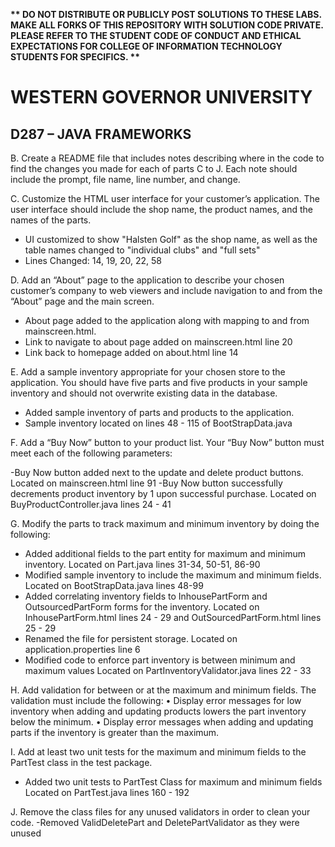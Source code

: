 <strong>** DO NOT DISTRIBUTE OR PUBLICLY POST SOLUTIONS TO THESE LABS. MAKE ALL FORKS OF THIS REPOSITORY WITH SOLUTION CODE PRIVATE. PLEASE REFER TO THE STUDENT CODE OF CONDUCT AND ETHICAL EXPECTATIONS FOR COLLEGE OF INFORMATION TECHNOLOGY STUDENTS FOR SPECIFICS. ** </strong>

# WESTERN GOVERNOR UNIVERSITY 
## D287 – JAVA FRAMEWORKS

B.  Create a README file that includes notes describing where in the code to find the changes you made for each of parts C to J. Each note should include the prompt, file name, line number, and change.


C.  Customize the HTML user interface for your customer’s application. The user interface should include the shop name, the product names, and the names of the parts.
- UI customized to show "Halsten Golf" as the shop name, as well as the table names changed to "individual clubs" and "full sets"
- Lines Changed: 14, 19, 20, 22, 58



D.  Add an “About” page to the application to describe your chosen customer’s company to web viewers and include navigation to and from the “About” page and the main screen.
- About page added to the application along with mapping to and from mainscreen.html.
- Link to navigate to about page added on mainscreen.html line 20
- Link back to homepage added on about.html line 14


E.  Add a sample inventory appropriate for your chosen store to the application. You should have five parts and five products in your sample inventory and should not overwrite existing data in the database.
- Added sample inventory of parts and products to the application. 
-  Sample inventory located on lines 48 - 115 of BootStrapData.java



F.  Add a “Buy Now” button to your product list. Your “Buy Now” button must meet each of the following parameters:

-Buy Now button added next to the update and delete product buttons. Located on mainscreen.html line 91 
-Buy Now button successfully decrements product inventory by 1 upon successful purchase. Located on BuyProductController.java lines 24 - 41


G.  Modify the parts to track maximum and minimum inventory by doing the following:
- Added additional fields to the part entity for maximum and minimum inventory. Located on Part.java lines 31-34, 50-51, 86-90
- Modified sample inventory to include the maximum and minimum fields. Located on BootStrapData.java lines 48-99
- Added correlating inventory fields to InhousePartForm and OutsourcedPartForm forms for the inventory. Located on InhousePartForm.html lines 24 - 29 and OutSourcedPartForm.html lines 25 - 29
- Renamed the file for persistent storage. Located on application.properties line 6
- Modified code to enforce part inventory is between minimum and maximum values Located on PartInventoryValidator.java lines 22 - 33


H.  Add validation for between or at the maximum and minimum fields. The validation must include the following:
•  Display error messages for low inventory when adding and updating products lowers the part inventory below the minimum.
•  Display error messages when adding and updating parts if the inventory is greater than the maximum.


I.  Add at least two unit tests for the maximum and minimum fields to the PartTest class in the test package.
- Added two unit tests to PartTest Class for maximum and minimum fields Located on PartTest.java lines 160 - 192

J.  Remove the class files for any unused validators in order to clean your code.
-Removed ValidDeletePart and DeletePartValidator as they were unused